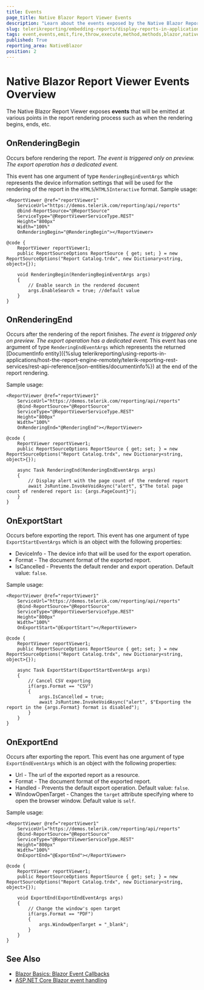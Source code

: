 ```yaml
---
title: Events
page_title: Native Blazor Report Viewer Events
description: "Learn about the events exposed by the Native Blazor Report Viewer and how they can be used to execute custom code when they are emitted."
slug: telerikreporting/embedding-reports/display-reports-in-applications/web-application/native-blazor-report-viewer/api-reference/events
tags: event,events,emit,fire,throw,execute,method,methods,blazor,native,report,viewer,api
published: True
reporting_area: NativeBlazor
position: 2
---
```


# Native Blazor Report Viewer Events Overview

The Native Blazor Report Viewer exposes **events** that will be emitted at various points in the report rendering process such as when the rendering begins, ends, etc.

## OnRenderingBegin

Occurs before rendering the report. _The event is triggered only on preview. The export operation has a dedicated event._

This event has one argument of type `RenderingBeginEventArgs` which represents the device information settings that will be used for the rendering of the report in the `HTML5`/`HTML5Interactive` format. Sample usage:

```RAZOR
<ReportViewer @ref="reportViewer1"
	ServiceUrl="https://demos.telerik.com/reporting/api/reports"
	@bind-ReportSource="@ReportSource"
	ServiceType="@ReportViewerServiceType.REST"
	Height="800px"
	Width="100%"
	OnRenderingBegin="@RenderingBegin"></ReportViewer>

@code {
	ReportViewer reportViewer1;
	public ReportSourceOptions ReportSource { get; set; } = new ReportSourceOptions("Report Catalog.trdx", new Dictionary<string, object>{});

	void RenderingBegin(RenderingBeginEventArgs args)
	{
		// Enable search in the rendered document
		args.EnableSearch = true; //default value
	}
}
```

## OnRenderingEnd

Occurs after the rendering of the report finishes. _The event is triggered only on preview. The export operation has a dedicated event._
This event has one argument of type `RenderingEndEventArgs` which represents the returned [DocumentInfo entity]({%slug telerikreporting/using-reports-in-applications/host-the-report-engine-remotely/telerik-reporting-rest-services/rest-api-reference/json-entities/documentinfo%}) at the end of the report rendering.

Sample usage:

```RAZOR
<ReportViewer @ref="reportViewer1"
	ServiceUrl="https://demos.telerik.com/reporting/api/reports"
	@bind-ReportSource="@ReportSource"
	ServiceType="@ReportViewerServiceType.REST"
	Height="800px"
	Width="100%"
	OnRenderingEnd="@RenderingEnd"></ReportViewer>

@code {
	ReportViewer reportViewer1;
	public ReportSourceOptions ReportSource { get; set; } = new ReportSourceOptions("Report Catalog.trdx", new Dictionary<string, object>{});

	async Task RenderingEnd(RenderingEndEventArgs args)
	{
		// Display alert with the page count of the rendered report
		await JsRuntime.InvokeVoidAsync("alert", $"The total page count of rendered report is: {args.PageCount}");
	}
}
```

## OnExportStart

Occurs before exporting the report. This event has one argument of type `ExportStartEventArgs` which is an object with the following properties:

- DeviceInfo - The device info that will be used for the export operation.
- Format - The document format of the exported report.
- IsCancelled - Prevents the default render and export operation. Default value: `false`.

Sample usage:

```RAZOR
<ReportViewer @ref="reportViewer1"
	ServiceUrl="https://demos.telerik.com/reporting/api/reports"
	@bind-ReportSource="@ReportSource"
	ServiceType="@ReportViewerServiceType.REST"
	Height="800px"
	Width="100%"
	OnExportStart="@ExportStart"></ReportViewer>

@code {
	ReportViewer reportViewer1;
	public ReportSourceOptions ReportSource { get; set; } = new ReportSourceOptions("Report Catalog.trdx", new Dictionary<string, object>{});

	async Task ExportStart(ExportStartEventArgs args)
	{
		// Cancel CSV exporting
		if(args.Format == "CSV")
		{
			args.IsCancelled = true;
			await JsRuntime.InvokeVoidAsync("alert", $"Exporting the report in the {args.Format} format is disabled");
		}
	}
}
```

## OnExportEnd

Occurs after exporting the report. This event has one argument of type `ExportEndEventArgs` which is an object with the following properties:

- Url - The url of the exported report as a resource.
- Format - The document format of the exported report.
- Handled - Prevents the default export operation. Default value: `false`.
- WindowOpenTarget - Changes the `target` attribute specifying where to open the browser window. Default value is `self`.

Sample usage:

```RAZOR
<ReportViewer @ref="reportViewer1"
	ServiceUrl="https://demos.telerik.com/reporting/api/reports"
	@bind-ReportSource="@ReportSource"
	ServiceType="@ReportViewerServiceType.REST"
	Height="800px"
	Width="100%"
	OnExportEnd="@ExportEnd"></ReportViewer>

@code {
	ReportViewer reportViewer1;
	public ReportSourceOptions ReportSource { get; set; } = new ReportSourceOptions("Report Catalog.trdx", new Dictionary<string, object>{});

	void ExportEnd(ExportEndEventArgs args)
	{
		// Change the window's open target
		if(args.Format == "PDF")
		{
			args.WindowOpenTarget = "_blank";
		}
	}
}
```

## See Also

- [Blazor Basics: Blazor Event Callbacks](https://www.telerik.com/blogs/blazor-basics-event-callbacks)
- [ASP.NET Core Blazor event handling](https://learn.microsoft.com/en-us/aspnet/core/blazor/components/event-handling)
